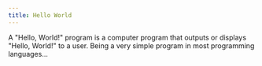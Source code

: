 ```yaml
---
title: Hello World
---
```


A "Hello, World!" program is a computer program that outputs or displays "Hello, World!" to a user. Being a very simple program in most programming languages...
